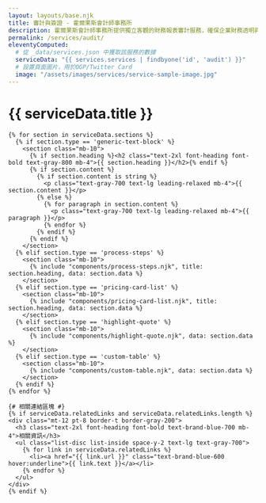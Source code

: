 ```yaml
---
layout: layouts/base.njk
title: 審計與簽證 - 霍爾果斯會計師事務所
description: 霍爾果斯會計師事務所提供獨立客觀的財務報表審計服務，確保企業財務透明與合規。
permalink: /services/audit/
eleventyComputed:
  # 從 _data/services.json 中獲取該服務的數據
  serviceData: "{{ services.services | findbyone('id', 'audit') }}"
  # 設置頁面圖片，用於OGP/Twitter Card
  image: "/assets/images/services/service-sample-image.jpg"
---
```


<main class="container mx-auto px-4 py-12 md:py-16">
  <div class="max-w-4xl mx-auto">
    <h1 class="text-3xl md:text-4xl font-heading font-bold text-brand-blue-700 mb-8">{{ serviceData.title }}</h1>

    {% for section in serviceData.sections %}
      {% if section.type == 'generic-text-block' %}
        <section class="mb-10">
          {% if section.heading %}<h2 class="text-2xl font-heading font-bold text-gray-800 mb-4">{{ section.heading }}</h2>{% endif %}
          {% if section.content %}
            {% if section.content is string %}
              <p class="text-gray-700 text-lg leading-relaxed mb-4">{{ section.content }}</p>
            {% else %}
              {% for paragraph in section.content %}
                <p class="text-gray-700 text-lg leading-relaxed mb-4">{{ paragraph }}</p>
              {% endfor %}
            {% endif %}
          {% endif %}
        </section>
      {% elif section.type == 'process-steps' %}
        <section class="mb-10">
          {% include "components/process-steps.njk", title: section.heading, data: section.data %}
        </section>
      {% elif section.type == 'pricing-card-list' %}
        <section class="mb-10">
          {% include "components/pricing-card-list.njk", title: section.heading, data: section.data %}
        </section>
      {% elif section.type == 'highlight-quote' %}
        <section class="mb-10">
          {% include "components/highlight-quote.njk", data: section.data %}
        </section>
      {% elif section.type == 'custom-table' %}
        <section class="mb-10">
          {% include "components/custom-table.njk", data: section.data %}
        </section>
      {% endif %}
    {% endfor %}

    {# 相關連結區塊 #}
    {% if serviceData.relatedLinks and serviceData.relatedLinks.length %}
    <div class="mt-12 pt-8 border-t border-gray-200">
      <h3 class="text-2xl font-heading font-bold text-brand-blue-700 mb-4">相關資訊</h3>
      <ul class="list-disc list-inside space-y-2 text-lg text-gray-700">
        {% for link in serviceData.relatedLinks %}
          <li><a href="{{ link.url }}" class="text-brand-blue-600 hover:underline">{{ link.text }}</a></li>
        {% endfor %}
      </ul>
    </div>
    {% endif %}

  </div>
</main>